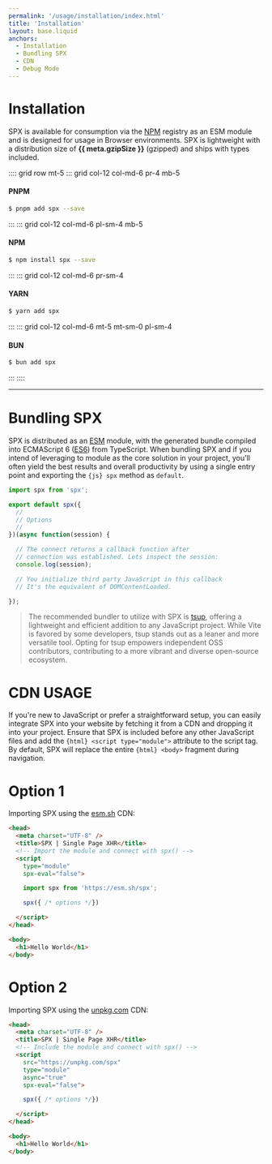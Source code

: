 ```yaml
---
permalink: '/usage/installation/index.html'
title: 'Installation'
layout: base.liquid
anchors:
  - Installation
  - Bundling SPX
  - CDN
  - Debug Mode
---
```


# Installation

SPX is available for consumption via the [NPM](https://www.npmjs.com/package/spx) registry as an ESM module and is designed for usage in Browser environments. SPX is lightweight with a distribution size of **{{ meta.gzipSize }}** (gzipped) and ships with types included.

:::: grid row mt-5
::: grid col-12 col-md-6 pr-4 mb-5

#### PNPM

```bash
$ pnpm add spx --save
```

:::
::: grid col-12 col-md-6 pl-sm-4 mb-5

#### NPM

```bash
$ npm install spx --save
```

:::
::: grid col-12 col-md-6 pr-sm-4

#### YARN

```bash
$ yarn add spx
```

:::
::: grid col-12 col-md-6 mt-5 mt-sm-0 pl-sm-4

#### BUN

```bash
$ bun add spx
```

:::
::::

---

# Bundling SPX

SPX is distributed as an [ESM](https://developer.mozilla.org/en-US/docs/Web/JavaScript/Guide/Modules) module, with the generated bundle compiled into ECMAScript 6 ([ES6](https://kangax.github.io/compat-table/es6/)) from TypeScript. When bundling SPX and if you intend of leveraging to module as the core solution in your project, you'll often yield the best results and overall productivity by using a single entry point and exporting the `{js} spx` method as `default`.

<!-- prettier-ignore -->
```js
import spx from 'spx';

export default spx({
  //
  // Options
  //
})(async function(session) {

  // The connect returns a callback function after
  // connection was established. Lets inspect the session:
  console.log(session);

  // You initialize third party JavaScript in this callback
  // It's the equivalent of DOMContentLoaded.

});
```

> The recommended bundler to utilize with SPX is [tsup](https://tsup.egoist.dev), offering a lightweight and efficient addition to any JavaScript project. While Vite is favored by some developers, tsup stands out as a leaner and more versatile tool. Opting for tsup empowers independent OSS contributors, contributing to a more vibrant and diverse open-source ecosystem.

# CDN USAGE

If you're new to JavaScript or prefer a straightforward setup, you can easily integrate SPX into your website by fetching it from a CDN and dropping it into your project. Ensure that SPX is included before any other JavaScript files and add the `{html} <script type="module">` attribute to the script tag. By default, SPX will replace the entire `{html} <body>` fragment during navigation.

# Option 1

Importing SPX using the [esm.sh](https://esm.sh) CDN:

<!-- prettier-ignore -->
```html
<head>
  <meta charset="UTF-8" />
  <title>SPX | Single Page XHR</title>
  <!-- Import the module and connect with spx() -->
  <script
    type="module"
    spx-eval="false">

    import spx from 'https://esm.sh/spx';

    spx({ /* options */})

  </script>
</head>

<body>
  <h1>Hello World</h1>
</body>
```

# Option 2

Importing SPX using the [unpkg.com](https://unpkg.com) CDN:

<!-- prettier-ignore -->
```html
<head>
  <meta charset="UTF-8" />
  <title>SPX | Single Page XHR</title>
  <!-- Include the module and connect with spx() -->
  <script
    src="https://unpkg.com/spx"
    type="module"
    async="true"
    spx-eval="false">

    spx({ /* options */})

  </script>
</head>

<body>
  <h1>Hello World</h1>
</body>
```
